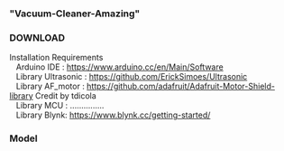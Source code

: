 ### "Vacuum-Cleaner-Amazing"<br>
### DOWNLOAD<br>
Installation Requirements<br>
&nbsp;&nbsp;&nbsp;Arduino IDE : https://www.arduino.cc/en/Main/Software<br>
&nbsp;&nbsp;&nbsp;Library Ultrasonic : https://github.com/ErickSimoes/Ultrasonic  <br>
&nbsp;&nbsp;&nbsp;Library AF_motor : https://github.com/adafruit/Adafruit-Motor-Shield-library Credit by tdicola <br>
&nbsp;&nbsp;&nbsp;Library MCU : ...............  <br>
&nbsp;&nbsp;&nbsp;Library Blynk: https://www.blynk.cc/getting-started/<br>
### Model<br>
